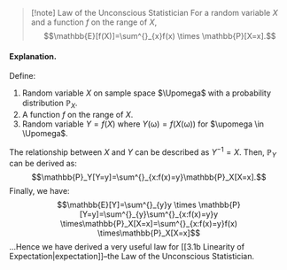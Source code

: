 >[!note] Law of the Unconscious Statistician
>For a random variable $X$ and a function $f$ on the range of $X$, 
>$$\mathbb{E}[f(X)]=\sum^{}_{x}f(x) \times \mathbb{P}[X=x].$$
#### Explanation.
Define:
1. Random variable $X$ on sample space $\Upomega$ with a probability distribution $\mathbb{P}_X$.
2. A function $f$ on the range of $X$.
3. Random variable $Y=f(X)$ where $Y(\upomega)=f(X(\upomega))$ for $\upomega \in \Upomega$.

The relationship between $X$ and $Y$ can be described as $Y^{-1}=X$. Then, $\mathbb{P}_Y$ can be derived as:
$$\mathbb{P}_Y[Y=y]=\sum^{}_{x:f(x)=y}\mathbb{P}_X[X=x].$$
Finally, we have:
$$\mathbb{E}[Y]=\sum^{}_{y}y \times \mathbb{P}[Y=y]=\sum^{}_{y}\sum^{}_{x:f(x)=y}y \times\mathbb{P}_X[X=x]=\sum^{}_{x:f(x)=y}f(x) \times\mathbb{P}_X[X=x]$$
...Hence we have derived a very useful law for [[3.1b Linearity of Expectation|expectation]]–the Law of the Unconscious Statistician.
